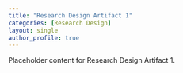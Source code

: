 ```yaml
---
title: "Research Design Artifact 1"
categories: [Research Design]
layout: single
author_profile: true
---
```

Placeholder content for Research Design Artifact 1.
